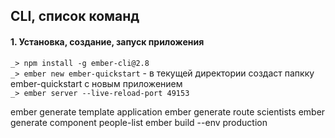 ## CLI, список команд

#### 1. Установка, создание, запуск приложения
`_> npm install -g ember-cli@2.8`  
`_> ember new ember-quickstart` - в текущей директории создаст папкку ember-quickstart с новым приложением  
`_> ember server --live-reload-port 49153`


ember generate template application
ember generate route scientists
ember generate component people-list
ember build --env production  